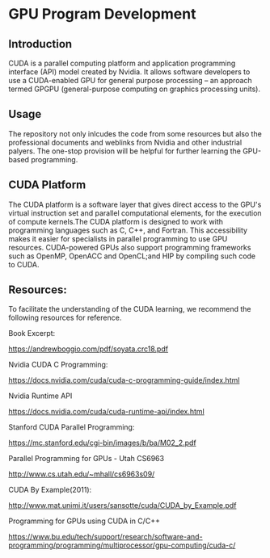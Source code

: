 # GPU Program Development

## Introduction 

CUDA is a parallel computing platform and application programming interface (API) model created 
by Nvidia. It allows software developers to use a CUDA-enabled GPU for general purpose processing
– an approach termed GPGPU (general-purpose computing on graphics processing units). 

## Usage 

The repository not only inlcudes the code from some resources but also the professional documents
and weblinks from Nvidia and other industrial palyers. The one-stop provision will be helpful for 
further learning the GPU-based programming. 

## CUDA Platform 

The CUDA platform is a software layer that gives direct access to the GPU's virtual instruction 
set and parallel computational elements, for the execution of compute kernels.The CUDA platform 
is designed to work with programming languages such as C, C++, and Fortran. This accessibility 
makes it easier for specialists in parallel programming to use GPU resources. CUDA-powered GPUs 
also support programming frameworks such as OpenMP, OpenACC and OpenCL;and HIP by compiling 
such code to CUDA. 

## Resources: 

To facilitate the understanding of the CUDA learning, we recommend the following resources for
reference. 

Book Excerpt: 

https://andrewboggio.com/pdf/soyata.crc18.pdf

Nvidia CUDA C Programming: 

https://docs.nvidia.com/cuda/cuda-c-programming-guide/index.html

Nvidia Runtime API

https://docs.nvidia.com/cuda/cuda-runtime-api/index.html

Stanford CUDA Parallel Programming: 

https://mc.stanford.edu/cgi-bin/images/b/ba/M02_2.pdf

Parallel Programming for GPUs - Utah CS6963 

http://www.cs.utah.edu/~mhall/cs6963s09/

CUDA By Example(2011): 

http://www.mat.unimi.it/users/sansotte/cuda/CUDA_by_Example.pdf

Programming for GPUs using CUDA in C/C++

https://www.bu.edu/tech/support/research/software-and-programming/programming/multiprocessor/gpu-computing/cuda-c/
